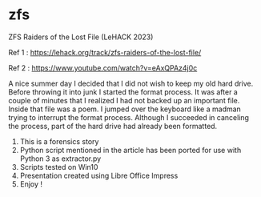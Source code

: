 # zfs
ZFS Raiders of the Lost File (LeHACK 2023)

Ref 1 : https://lehack.org/track/zfs-raiders-of-the-lost-file/ 

Ref 2 : https://www.youtube.com/watch?v=eAxQPAz4j0c

A nice summer day I decided that I did not wish to keep my old hard drive. Before throwing it into junk I started the format process. It was after a couple of minutes that I realized I had not backed up an important file. Inside that file was a poem. I jumped over the keyboard like a madman trying to interrupt the format process. Although I succeeded in canceling the process,  part of the hard drive had already been formatted.

1. This is a forensics story
2. Python script mentioned in the article has been ported for use with Python 3 as extractor.py
3. Scripts tested on Win10
4. Presentation created using Libre Office Impress
5. Enjoy !
